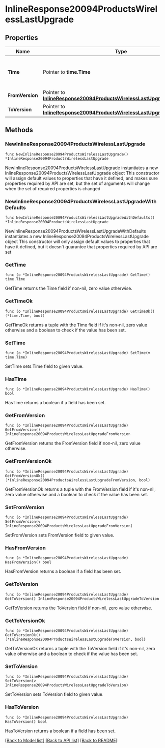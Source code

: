 # InlineResponse20094ProductsWirelessLastUpgrade

## Properties

Name | Type | Description | Notes
------------ | ------------- | ------------- | -------------
**Time** | Pointer to **time.Time** | Timestamp of the last successful firmware upgrade | [optional] 
**FromVersion** | Pointer to [**InlineResponse20094ProductsWirelessLastUpgradeFromVersion**](InlineResponse20094ProductsWirelessLastUpgradeFromVersion.md) |  | [optional] 
**ToVersion** | Pointer to [**InlineResponse20094ProductsWirelessLastUpgradeToVersion**](InlineResponse20094ProductsWirelessLastUpgradeToVersion.md) |  | [optional] 

## Methods

### NewInlineResponse20094ProductsWirelessLastUpgrade

`func NewInlineResponse20094ProductsWirelessLastUpgrade() *InlineResponse20094ProductsWirelessLastUpgrade`

NewInlineResponse20094ProductsWirelessLastUpgrade instantiates a new InlineResponse20094ProductsWirelessLastUpgrade object
This constructor will assign default values to properties that have it defined,
and makes sure properties required by API are set, but the set of arguments
will change when the set of required properties is changed

### NewInlineResponse20094ProductsWirelessLastUpgradeWithDefaults

`func NewInlineResponse20094ProductsWirelessLastUpgradeWithDefaults() *InlineResponse20094ProductsWirelessLastUpgrade`

NewInlineResponse20094ProductsWirelessLastUpgradeWithDefaults instantiates a new InlineResponse20094ProductsWirelessLastUpgrade object
This constructor will only assign default values to properties that have it defined,
but it doesn't guarantee that properties required by API are set

### GetTime

`func (o *InlineResponse20094ProductsWirelessLastUpgrade) GetTime() time.Time`

GetTime returns the Time field if non-nil, zero value otherwise.

### GetTimeOk

`func (o *InlineResponse20094ProductsWirelessLastUpgrade) GetTimeOk() (*time.Time, bool)`

GetTimeOk returns a tuple with the Time field if it's non-nil, zero value otherwise
and a boolean to check if the value has been set.

### SetTime

`func (o *InlineResponse20094ProductsWirelessLastUpgrade) SetTime(v time.Time)`

SetTime sets Time field to given value.

### HasTime

`func (o *InlineResponse20094ProductsWirelessLastUpgrade) HasTime() bool`

HasTime returns a boolean if a field has been set.

### GetFromVersion

`func (o *InlineResponse20094ProductsWirelessLastUpgrade) GetFromVersion() InlineResponse20094ProductsWirelessLastUpgradeFromVersion`

GetFromVersion returns the FromVersion field if non-nil, zero value otherwise.

### GetFromVersionOk

`func (o *InlineResponse20094ProductsWirelessLastUpgrade) GetFromVersionOk() (*InlineResponse20094ProductsWirelessLastUpgradeFromVersion, bool)`

GetFromVersionOk returns a tuple with the FromVersion field if it's non-nil, zero value otherwise
and a boolean to check if the value has been set.

### SetFromVersion

`func (o *InlineResponse20094ProductsWirelessLastUpgrade) SetFromVersion(v InlineResponse20094ProductsWirelessLastUpgradeFromVersion)`

SetFromVersion sets FromVersion field to given value.

### HasFromVersion

`func (o *InlineResponse20094ProductsWirelessLastUpgrade) HasFromVersion() bool`

HasFromVersion returns a boolean if a field has been set.

### GetToVersion

`func (o *InlineResponse20094ProductsWirelessLastUpgrade) GetToVersion() InlineResponse20094ProductsWirelessLastUpgradeToVersion`

GetToVersion returns the ToVersion field if non-nil, zero value otherwise.

### GetToVersionOk

`func (o *InlineResponse20094ProductsWirelessLastUpgrade) GetToVersionOk() (*InlineResponse20094ProductsWirelessLastUpgradeToVersion, bool)`

GetToVersionOk returns a tuple with the ToVersion field if it's non-nil, zero value otherwise
and a boolean to check if the value has been set.

### SetToVersion

`func (o *InlineResponse20094ProductsWirelessLastUpgrade) SetToVersion(v InlineResponse20094ProductsWirelessLastUpgradeToVersion)`

SetToVersion sets ToVersion field to given value.

### HasToVersion

`func (o *InlineResponse20094ProductsWirelessLastUpgrade) HasToVersion() bool`

HasToVersion returns a boolean if a field has been set.


[[Back to Model list]](../README.md#documentation-for-models) [[Back to API list]](../README.md#documentation-for-api-endpoints) [[Back to README]](../README.md)


